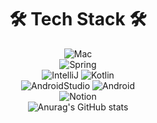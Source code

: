 <div align=center>	

<h1 align=center> 🛠 Tech Stack 🛠 </h1>

![Mac](https://img.shields.io/badge/mac%20os-000000?style=for-the-badge&logo=apple&logoColor=white) <br/>
![Spring](https://img.shields.io/badge/Spring-6DB33F?style=for-the-badge&logo=spring&logoColor=white) <br/>
![IntelliJ](https://img.shields.io/badge/IntelliJ_IDEA-000000.svg?style=for-the-badge&logo=intellij-idea&logoColor=white)
![Kotlin](https://img.shields.io/badge/Kotlin-0095D5?&style=for-the-badge&logo=kotlin&logoColor=white) <br/>
![AndroidStudio](https://img.shields.io/badge/Android_Studio-3DDC84?style=for-the-badge&logo=android-studio&logoColor=white)
![Android](https://img.shields.io/badge/Android-3DDC84?style=for-the-badge&logo=android&logoColor=white) <br/>
![Notion](https://img.shields.io/badge/Notion-000000?style=for-the-badge&logo=notion&logoColor=white) <br/>
![Anurag's GitHub stats](https://github-readme-stats.vercel.app/api?username=H-HOPES&show_icons=true&theme=radical)

</div>

